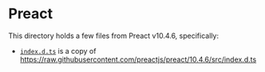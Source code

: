 # Preact

This directory holds a few files from Preact v10.4.6, specifically:

* [`index.d.ts`](index.d.ts) is a copy of
  https://raw.githubusercontent.com/preactjs/preact/10.4.6/src/index.d.ts
